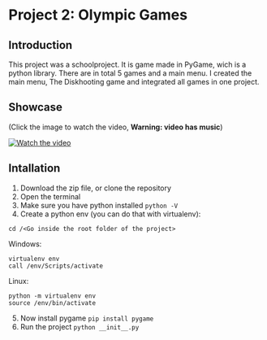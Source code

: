 # Project 2: Olympic Games

## Introduction

This project was a schoolproject. It is game made in PyGame, wich is a python library. There are in total 5 games and a main menu. I created the main menu, The Diskhooting game and integrated all games in one project.

## Showcase

(Click the image to watch the video, **Warning: video has music**)

[![Watch the video](https://oguzcankarakoc.github.io/storage/project2-olympic-games/olympic-games.jpg)](https://oguzcankarakoc.github.io/storage/project2-olympic-games/showcase.mp4)

## Intallation

1. Download the zip file, or clone the repository
2. Open the terminal
3. Make sure you have python installed `python -V`
4. Create a python env (you can do that with virtualenv):
```
cd /<Go inside the root folder of the project>
```
Windows: 
```
virtualenv env
call /env/Scripts/activate
```
Linux: 
```
python -m virtualenv env
source /env/bin/activate
```
5. Now install pygame `pip install pygame`
6. Run the project `python __init__.py`

